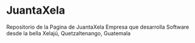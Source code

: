 # JuantaXela
Repositorio de la Pagina de JuantaXela  Empresa que desarrolla Software desde la bella Xelajú, Quetzaltenango, Guatemala
